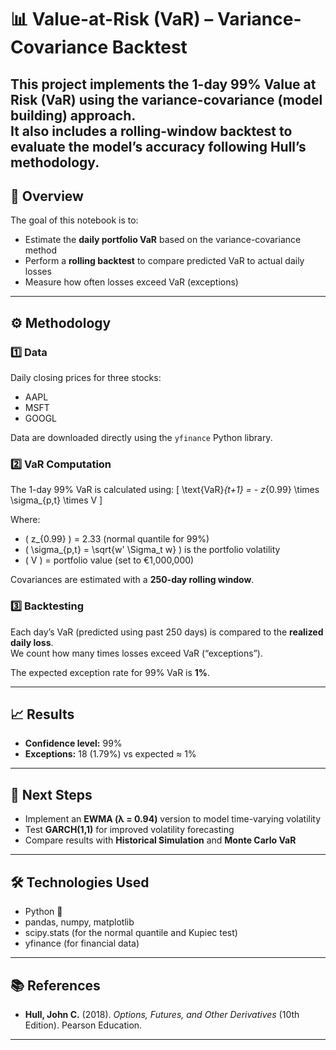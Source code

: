 # 📊 Value-at-Risk (VaR) – Variance-Covariance Backtest

This project implements the **1-day 99% Value at Risk (VaR)** using the **variance-covariance (model building) approach**.  
It also includes a **rolling-window backtest** to evaluate the model’s accuracy following **Hull’s methodology**.
---

## 🧠 Overview

The goal of this notebook is to:
- Estimate the **daily portfolio VaR** based on the variance-covariance method  
- Perform a **rolling backtest** to compare predicted VaR to actual daily losses  
- Measure how often losses exceed VaR (exceptions)  


---

## ⚙️ Methodology

### 1️⃣ Data
Daily closing prices for three stocks:
- AAPL  
- MSFT  
- GOOGL  

Data are downloaded directly using the `yfinance` Python library.

### 2️⃣ VaR Computation
The 1-day 99% VaR is calculated using:
\[
\text{VaR}_{t+1} = - z_{0.99} \times \sigma_{p,t} \times V
\]

Where:
- \( z_{0.99} \) = 2.33 (normal quantile for 99%)
- \( \sigma_{p,t} = \sqrt{w' \Sigma_t w} \) is the portfolio volatility
- \( V \) = portfolio value (set to €1,000,000)

Covariances are estimated with a **250-day rolling window**.

### 3️⃣ Backtesting
Each day’s VaR (predicted using past 250 days) is compared to the **realized daily loss**.  
We count how many times losses exceed VaR (“exceptions”).

The expected exception rate for 99% VaR is **1%**.

---

## 📈 Results

- **Confidence level:** 99%  
- **Exceptions:** 18 (1.79%) vs expected ≈ 1%  



---

## 🧩 Next Steps

- Implement an **EWMA (λ = 0.94)** version to model time-varying volatility  
- Test **GARCH(1,1)** for improved volatility forecasting  
- Compare results with **Historical Simulation** and **Monte Carlo VaR**

---

## 🛠️ Technologies Used
- Python 🐍  
- pandas, numpy, matplotlib  
- scipy.stats (for the normal quantile and Kupiec test)  
- yfinance (for financial data)

---

## 📚 References
- **Hull, John C.** (2018). *Options, Futures, and Other Derivatives* (10th Edition). Pearson Education.  
---

